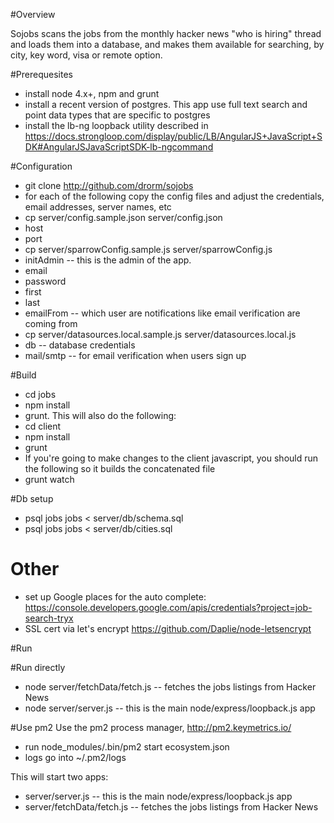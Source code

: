 #Overview

Sojobs scans the jobs from the monthly hacker news "who is hiring" thread and loads them into a database, and makes them available for searching, by city, key word, visa or remote option.

#Prerequesites

* install node 4.x+, npm and grunt
* install a recent version of postgres. This app use full text search and point data types that are specific to postgres
* install the lb-ng loopback utility described in https://docs.strongloop.com/display/public/LB/AngularJS+JavaScript+SDK#AngularJSJavaScriptSDK-lb-ngcommand

#Configuration

* git clone http://github.com/drorm/sojobs
* for each of the following copy the config files and adjust the credentials, email addresses, server names, etc
 * cp server/config.sample.json  server/config.json
  * host
  * port
 * cp server/sparrowConfig.sample.js  server/sparrowConfig.js 
  * initAdmin -- this is the admin of the app. 
   * email
   * password
   * first
   * last
  * emailFrom -- which user are notifications like email verification are coming from
 * cp server/datasources.local.sample.js  server/datasources.local.js
  * db -- database credentials
  * mail/smtp -- for email verification when users sign up

#Build
* cd jobs
* npm install
* grunt. This will also do the following:
 * cd client
  * npm install
  * grunt
* If you're going to make changes to the client javascript, you should run the following so it builds the concatenated file
 * grunt watch

#Db setup
* psql jobs jobs < server/db/schema.sql
* psql jobs jobs < server/db/cities.sql


# Other
* set up Google places for the auto complete: https://console.developers.google.com/apis/credentials?project=job-search-tryx
* SSL cert via let's encrypt https://github.com/Daplie/node-letsencrypt

#Run

#Run directly
* node server/fetchData/fetch.js -- fetches the jobs listings from Hacker News
* node server/server.js -- this is the main node/express/loopback.js app

#Use pm2
Use the pm2 process manager, http://pm2.keymetrics.io/

* run node\_modules/.bin/pm2 start ecosystem.json 
* logs go into ~/.pm2/logs

This will start two apps:
* server/server.js -- this is the main node/express/loopback.js app
* server/fetchData/fetch.js -- fetches the jobs listings from Hacker News


